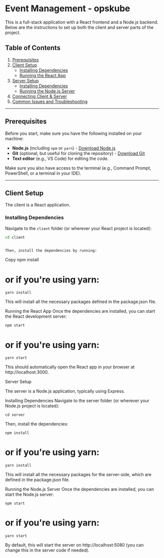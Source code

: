 # Event Management - opskube

This is a full-stack application with a React frontend and a Node.js backend. Below are the instructions to set up both the client and server parts of the project.

## Table of Contents
1. [Prerequisites](#prerequisites)
2. [Client Setup](#client-setup)
   - [Installing Dependencies](#installing-dependencies)
   - [Running the React App](#running-the-react-app)
3. [Server Setup](#server-setup)
   - [Installing Dependencies](#installing-dependencies-server)
   - [Running the Node.js Server](#running-the-nodejs-server)
4. [Connecting Client & Server](#connecting-client-server)
5. [Common Issues and Troubleshooting](#common-issues-and-troubleshooting)

---

## Prerequisites

Before you start, make sure you have the following installed on your machine:

- **Node.js** (including `npm` or `yarn`) - [Download Node.js](https://nodejs.org/)
- **Git** (optional, but useful for cloning the repository) - [Download Git](https://git-scm.com/)
- **Text editor** (e.g., VS Code) for editing the code.

Make sure you also have access to the terminal (e.g., Command Prompt, PowerShell, or a terminal in your IDE).

---

## Client Setup

The client is a React application.

### Installing Dependencies

Navigate to the `client` folder (or wherever your React project is located):

```bash
cd client 


Then, install the dependencies by running:

```
Copy
npm install
# or if you're using yarn:

```
yarn install

```
This will install all the necessary packages defined in the package.json file.

Running the React App
Once the dependencies are installed, you can start the React development server:

```
npm start

```

# or if you're using yarn:

```
yarn start

```
This should automatically open the React app in your browser at http://localhost:3000.

Server Setup

The server is a Node.js application, typically using Express.

Installing Dependencies
Navigate to the server folder (or wherever your Node.js project is located):

```
cd server
```
Then, install the dependencies:

```
npm install

```
# or if you're using yarn:

```
yarn install

```
This will install all the necessary packages for the server-side, which are defined in the package.json file.

Running the Node.js Server
Once the dependencies are installed, you can start the Node.js server:

```
npm start

```
# or if you're using yarn:
```
yarn start
```
By default, this will start the server on http://localhost:5080 (you can change this in the server code if needed).
